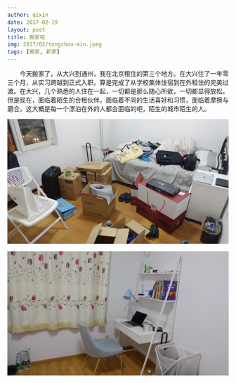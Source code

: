 ```yaml
---
author: qixin
date: 2017-02-19
layout: post
title: 搬家啦
img: 2017/02/tongzhou-min.jpeg
tags: [搬家, 新家]
---
```


　　今天搬家了，从大兴到通州，我在北京租住的第三个地方。在大兴住了一年零三个月，从实习跨越到正式入职，算是完成了从学校集体住宿到在外租住的完美过渡。在大兴，几个熟悉的人住在一起，一切都是那么随心所欲，一切都显得放松。但是现在，面临着陌生的合租伙伴，面临着不同的生活喜好和习惯，面临着摩擦与磨合。这大概是每一个漂泊在外的人都会面临的吧，陌生的城市陌生的人。

![大兴](/assets/img/2017/02/daxing-min.jpeg "大兴")

![通州](/assets/img/2017/02/tongzhou-min.jpeg "通州")
